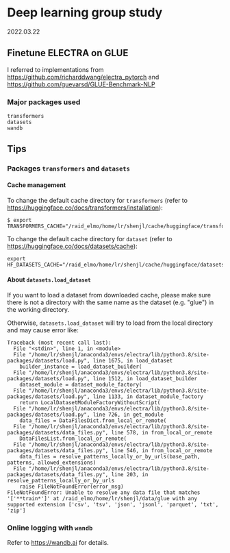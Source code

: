 # Deep learning group study
2022.03.22

## Finetune ELECTRA on GLUE

I referred to implementations from
https://github.com/richarddwang/electra_pytorch
and
https://github.com/guevarsd/GLUE-Benchmark-NLP

### Major packages used
```
transformers
datasets
wandb
```

## Tips

### Packages `transformers` and `datasets`

#### Cache management

To change the default cache directory for `transformers` (refer
to https://huggingface.co/docs/transformers/installation):

```
$ export TRANSFORMERS_CACHE="/raid_elmo/home/lr/shenjl/cache/huggingface/transformers"
```

To change the default cache directory for `dataset` (refer to https://huggingface.co/docs/datasets/cache):

```
export HF_DATASETS_CACHE="/raid_elmo/home/lr/shenjl/cache/huggingface/datasets"
```

#### About `datasets.load_dataset`

If you want to load a dataset from downloaded cache, please make sure there is not a directory with the same name as the
dataset (e.g. "glue") in the working directory.

Otherwise, `datasets.load_dataset` will try to load from the local directory and may cause error like:
```
Traceback (most recent call last):
  File "<stdin>", line 1, in <module>
  File "/home/lr/shenjl/anaconda3/envs/electra/lib/python3.8/site-packages/datasets/load.py", line 1675, in load_dataset
    builder_instance = load_dataset_builder(
  File "/home/lr/shenjl/anaconda3/envs/electra/lib/python3.8/site-packages/datasets/load.py", line 1512, in load_dataset_builder
    dataset_module = dataset_module_factory(
  File "/home/lr/shenjl/anaconda3/envs/electra/lib/python3.8/site-packages/datasets/load.py", line 1133, in dataset_module_factory
    return LocalDatasetModuleFactoryWithoutScript(
  File "/home/lr/shenjl/anaconda3/envs/electra/lib/python3.8/site-packages/datasets/load.py", line 726, in get_module
    data_files = DataFilesDict.from_local_or_remote(
  File "/home/lr/shenjl/anaconda3/envs/electra/lib/python3.8/site-packages/datasets/data_files.py", line 578, in from_local_or_remote
    DataFilesList.from_local_or_remote(
  File "/home/lr/shenjl/anaconda3/envs/electra/lib/python3.8/site-packages/datasets/data_files.py", line 546, in from_local_or_remote
    data_files = resolve_patterns_locally_or_by_urls(base_path, patterns, allowed_extensions)
  File "/home/lr/shenjl/anaconda3/envs/electra/lib/python3.8/site-packages/datasets/data_files.py", line 203, in resolve_patterns_locally_or_by_urls
    raise FileNotFoundError(error_msg)
FileNotFoundError: Unable to resolve any data file that matches '['**train*']' at /raid_elmo/home/lr/shenjl/data/glue with any supported extension ['csv', 'tsv', 'json', 'jsonl', 'parquet', 'txt', 'zip']
```

### Online logging with `wandb`

Refer to https://wandb.ai for details.